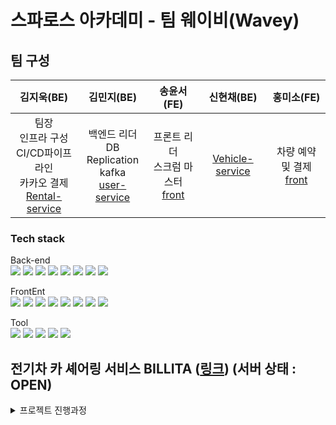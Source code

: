 # 스파로스 아카데미 - 팀 웨이비(Wavey)

## 팀 구성
|김지욱(BE)|김민지(BE)|송윤서(FE)|신현채(BE)|홍미소(FE)|
|:-:|:-:|:-:|:-:|:-:|
|팀장<br>인프라 구성<br>CI/CD파이프 라인<br>카카오 결제<br>[Rental-service](https://github.com/spharos-wavey/rental-service)|백엔드 리더<br>DB Replication<br>kafka<br>[user-service](https://github.com/spharos-wavey/user-service)|프론트 리더<br>스크럼 마스터<br>[front](https://github.com/spharos-wavey/spharos-wavey-frontend)|[Vehicle-service](https://github.com/spharos-wavey/vehicle-service)|차량 예약 및 결제<br>[front](https://github.com/spharos-wavey/spharos-wavey-frontend)|

### Tech stack
Back-end  
<img src="https://img.shields.io/badge/Spring Boot-6DB33F?style=flat&logo=Spring Boot&logoColor=white" />
<img src="https://img.shields.io/badge/Spring-6DB33F?style=flat&logo=Spring&logoColor=white" />
<img src="https://img.shields.io/badge/Spring Security-6DB33F?style=flat&logo=Spring Security&logoColor=white" />
<img src="https://img.shields.io/badge/Java-007396?style=flat&logo=Java&logoColor=white" />
<img src="https://img.shields.io/badge/MySQL-4479A1?style=flat&logo=MySQL&logoColor=white" />
<img src="https://img.shields.io/badge/jwt-000000?style=flat&logo=jsonwebtokens&logoColor=white" />
<img src="https://img.shields.io/badge/Redis-DC382D?style=flat&logo=Redis&logoColor=white" />
<img src="https://img.shields.io/badge/apachekafka-231F20?style=flat&logo=apachekafka&logoColor=white"/>

FrontEnt  
<img src="https://img.shields.io/badge/React-61DAFB?style=flat&logo=React&logoColor=white" />
<img src="https://img.shields.io/badge/Next.js-000000?style=flat&logo=Next.js&logoColor=white" />
<img src="https://img.shields.io/badge/TypeScript-3178C6?style=flat&logo=TypeScript&logoColor=white" />
<img src="https://img.shields.io/badge/Recoil-5A29E4?style=flat&logo=Recoil&logoColor=white" />
<img src="https://img.shields.io/badge/Axios-000000?style=flat&logo=Axios&logoColor=white" />
<img src="https://img.shields.io/badge/HTML5-E34F26?style=flat&logo=HTML5&logoColor=white" />
<img src="https://img.shields.io/badge/CSS3-1572B6?style=flat&logo=CSS3&logoColor=white" />
<img src="https://img.shields.io/badge/JavaScript-F7DF1E?style=flat&logo=JavaScript&logoColor=white" />


Tool  
<img src="https://img.shields.io/badge/IntelliJ IDEA-000000?style=flat&logo=IntelliJ IDEA&logoColor=white" />
<img src="https://img.shields.io/badge/Visual Studio Code-007ACC?style=flat&logo=Visual Studio Code&logoColor=white" />
<img src="https://img.shields.io/badge/GitHub Actions-2088FF?style=flat&logo=GitHub Actions&logoColor=white" />
<img src="https://img.shields.io/badge/Docker-2496ED?style=flat&logo=Docker&logoColor=white" />
<img src="https://img.shields.io/badge/Google Cloud-4285F4?style=flat&logo=Google Cloud&logoColor=white" />

## 전기차 카 셰어링 서비스 BILLITA ([링크](https://billita.xyz))  (서버 상태 : OPEN)
<details>
<summary>프로젝트 진행과정</summary>
<div markdown="1">

  **이벤트스토밍**  
 
  |팀 회의|결과물|
  |-|-|
  |<img src="https://github.com/spharos-wavey/.github/assets/90381800/10eb21f7-e036-4bb9-9b85-92f2d5bc0b71" width=400px height=250px>|<img src="https://github.com/spharos-wavey/.github/assets/90381800/fcbe101b-f8ca-4d10-a0fd-d8085d903a07" width=400px height=250px>|
 
 **DB설계**
 
 <table>
  <tr>
    <td>erd cloud</td>
    <td colspan="3">결과물</td>
  </tr>
  <tr>
    <td rowspan="2"><img src="https://github.com/spharos-wavey/.github/assets/90381800/fc27b89a-5fa9-4990-b01c-d66b49627018" width=400px height=250px></td>
    <td>user</td>
    <td>vehicle</td>
    <td>rental</td>
  </tr>
  <tr>
    <td><img src="https://github.com/spharos-wavey/.github/assets/90381800/9aa024a4-8af2-487b-bb9b-1fc7d8594c4e"></td>
    <td><img src="https://github.com/spharos-wavey/.github/assets/90381800/b6075249-8ee2-4a3b-8726-769964bec437"></td>
    <td><img src="https://github.com/spharos-wavey/.github/assets/90381800/35d1dab4-93c1-4a46-a69a-7b7248529149"></td>
  </tr>
</table>
  
</div>
</details>

